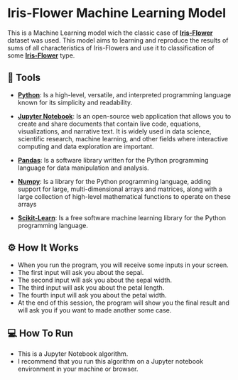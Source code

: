 # Iris-Flower Machine Learning Model

This is a Machine Learning model wich the classic case of **[Iris-Flower](https://www.kaggle.com/datasets/arshid/iris-flower-dataset)** dataset was used. This model aims to learning and reproduce the results of sums of all characteristics of Iris-Flowers and use it to classification of some **[Iris-Flower](https://www.kaggle.com/datasets/arshid/iris-flower-dataset)** type. 

## 🔧 Tools

-   **[Python](https://www.python.org/)**: Is a high-level, versatile, and interpreted programming language known for its simplicity and readability.
  
-   **[Jupyter Notebook](https://jupyter.org/)**: Is an open-source web application that allows you to create and share documents that contain live code, equations, visualizations, and narrative text. It is widely used in data science, scientific research, machine learning, and other fields where interactive computing and data exploration are important. 
  
-   **[Pandas](https://pandas.pydata.org/)**: Is a software library written for the Python programming language for data manipulation and analysis.
  
-   **[Numpy](https://numpy.org/)**: Is a library for the Python programming language, adding support for large, multi-dimensional arrays and matrices, along with a large collection of high-level mathematical functions to operate on these arrays
  
-   **[Scikit-Learn](https://scikit-learn.org/)**: Is a free software machine learning library for the Python programming language.

## ⚙️ How It Works

-   When you run the program, you will receive some inputs in your screen. 
-   The first input will ask you about the sepal. 
-   The second input will ask you about the sepal width.
-   The third input will ask you about the petal length.
-   The fourth input will ask you about the petal width.
- At the end of this session, the program will show you the final result and will ask you if you want to made another some case. 

## 💻 How To Run

- This is a Jupyter Notebook algorithm.
- I recommend that you run this algorithm on a Jupyter notebook environment in your machine or browser.  